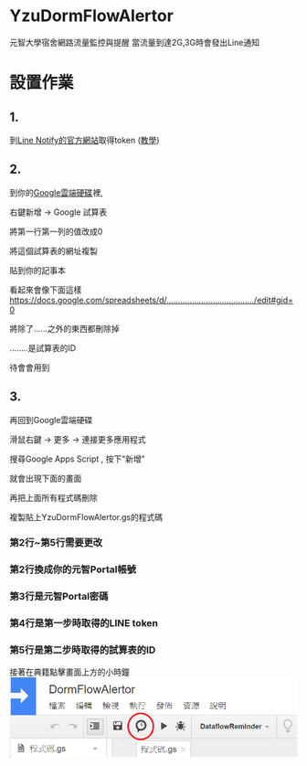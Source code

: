# YzuDormFlowAlertor
元智大學宿舍網路流量監控與提醒
當流量到達2G,3G時會發出Line通知

# 設置作業
## 1.
到[Line Notify的官方網站](https://notify-bot.line.me/zh_TW/)取得token
([教學](http://pythonorz.blogspot.com/2017/12/python-line-notify-line-notify-line.html))
## 2.
到你的[Google雲端硬碟](https://drive.google.com/)裡,

右鍵新增 -> Google 試算表

將第一行第一列的值改成0

將這個試算表的網址複製

貼到你的記事本

看起來會像下面這樣
https://docs.google.com/spreadsheets/d/....................................../edit#gid=0

將除了......之外的東西都刪除掉

........是試算表的ID

待會會用到
## 3.
再回到Google雲端硬碟

滑鼠右鍵 -> 更多 -> 連接更多應用程式

搜尋Google Apps Script , 按下"新增"

就會出現下面的畫面

再把上面所有程式碼刪除

複製貼上YzuDormFlowAlertor.gs的程式碼

### 第2行~第5行需要更改

### 第2行換成你的元智Portal帳號

### 第3行是元智Portal密碼

### 第4行是第一步時取得的LINE token

### 第5行是第二步時取得的試算表的ID

接著在典籍點擊畫面上方的小時鐘
![image](https://raw.githubusercontent.com/freelze/YzuDormFlowAlertor/master/Pictures/Scheduler.png)
    
